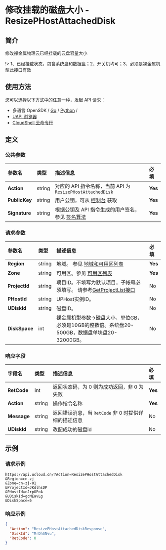 # 修改挂载的磁盘大小 - ResizePHostAttachedDisk

## 简介

修改裸金属物理云已经挂载的云盘容量大小



!> 1、已经挂载状态，包含系统盘和数据盘；2、开关机均可；3、必须是裸金属机型此接口有效


## 使用方法

您可以选择以下方式中的任意一种，发起 API 请求：
- 多语言 OpenSDK / [Go](https://github.com/ucloud/ucloud-sdk-go) / [Python](https://github.com/ucloud/ucloud-sdk-python3) /
- [UAPI 浏览器](https://console.ucloud.cn/uapi/detail?id=ResizePHostAttachedDisk)
- [CloudShell 云命令行](https://shell.ucloud.cn/)


## 定义

### 公共参数

| 参数名 | 类型 | 描述信息 | 必填 |
|:---|:---|:---|:---|
| **Action**     | string  | 对应的 API 指令名称，当前 API 为 `ResizePHostAttachedDisk`                        | **Yes** |
| **PublicKey**  | string  | 用户公钥，可从 [控制台](https://console.ucloud.cn/uapi/apikey) 获取                                             | **Yes** |
| **Signature**  | string  | 根据公钥及 API 指令生成的用户签名，参见 [签名算法](api/summary/signature.md)  | **Yes** |

### 请求参数

| 参数名 | 类型 | 描述信息 | 必填 |
|:---|:---|:---|:---|
| **Region** | string | 地域。 参见 [地域和可用区列表](https://docs.ucloud.cn/api/summary/regionlist) |**Yes**|
| **Zone** | string | 可用区。参见 [可用区列表](https://docs.ucloud.cn/api/summary/regionlist) |**Yes**|
| **ProjectId** | string | 项目ID。不填写为默认项目，子帐号必须填写。 请参考[GetProjectList接口](https://docs.ucloud.cn/api/summary/get_project_list) |No|
| **PHostId** | string | UPHost实例ID。 |No|
| **UDiskId** | string | 磁盘ID。 |No|
| **DiskSpace** | int | 裸金属机型参数->磁盘大小，单位GB，必须是10GB的整数倍。系统盘20-500GB，数据盘单块盘20-32000GB。 |No|

### 响应字段

| 字段名 | 类型 | 描述信息 | 必填 |
|:---|:---|:---|:---|
| **RetCode** | int | 返回状态码，为 0 则为成功返回，非 0 为失败 |**Yes**|
| **Action** | string | 操作指令名称 |**Yes**|
| **Message** | string | 返回错误消息，当 `RetCode` 非 0 时提供详细的描述信息 |No|
| **UDiskId** | string | 改配成功的磁盘id |No|




## 示例

### 请求示例
    
```
https://api.ucloud.cn/?Action=ResizePHostAttachedDisk
&Region=cn-zj
&Zone=cn-zj-01
&ProjectId=JKdlhsDP
&PHostId=eJrpOPeA
&UDiskId=gcMEavLg
&DiskSpace=5
```

### 响应示例
    
```json
{
  "Action": "ResizePHostAttachedDiskResponse",
  "DiskId": "MrDhSNvu",
  "RetCode": 0
}
```





